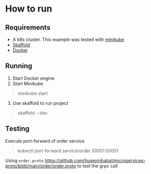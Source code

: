 # How to run
## Requirements
- A k8s cluster. This example was tested with [minikube](https://duckduckgo.com)
- [Skaffold](https://skaffold.dev/)
- [Docker](https://www.docker.com/)

## Running
1. Start Docker engine
2. Start Minikube
> minikube start
3. Use skaffold to run project
> skaffold --dev


## Testing
Execute port-forward of order service
> kubectl port-forward service/order 50051:50051

Using `order.proto`
https://github.com/huseyinbabal/microservices-proto/blob/main/order/order.proto to test the grpc call